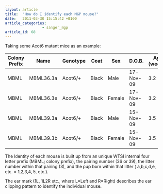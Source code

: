 ```yaml
---
layout: article
title:  "How do I identify each MGP mouse?"
date:   2011-03-30 15:15:42 +0100
article_categories: 
                 - sanger_mgp
article_id: 68
---
```


Taking some Acot6 mutant mice as an example:

| Colony Prefix | Name | Genotype | Coat | Sex | D.O.B. | Age (weeks) | Earclip | 
|---------------|------|----------|------|-----|--------|-------------|---------|
| MBML | MBML36.3a | Acot6/+ | Black | Male | 17-Nov-09 | 3.2 | 1L| 
| MBML | MBML36.3e | Acot6/+ | Black | Female | 17-Nov-09 | 3.2 | 1L| 
| MBML | MBML39.3a | Acot6/+ | Black | Male | 15-Nov-09 | 3.5 | 1L 2R| 
| MBML | MBML39.3b | Acot6/+ | Black | Female | 15-Nov-09 | 3.5 | 2L | 

The Identity of each mouse is built up from an unique WTSI internal four letter prefix (MBML; colony prefix), the pairing number (36 or 39), the litter number within that pairing (3), and the pup born within that litter ( a,b,c,d,e, etc. = 1,2,3,4, 5, etc.).

The ear mark (1L, 1L2R etc., where L=Left and R=Right) describes the ear clipping pattern to identify the individual mouse.